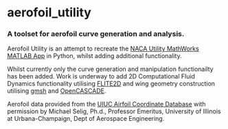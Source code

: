 # aerofoil_utility
### A toolset for aerofoil curve generation and analysis.

Aerofoil Utility is an attempt to recreate the [NACA Utility MathWorks MATLAB App](https://www.mathworks.com/matlabcentral/fileexchange/101864-naca-utility) in Python, whilst adding additional functionality.

Whilst currently only the curve generation and manipulation functionailty has been added. Work is underway to add 2D Computational Fluid Dynamics functionality utilising [FLITE2D](https://github.com/DrBenEvans/FLITE2D_MATLAB) and wing geometry construction utilising [gmsh](https://gmsh.info/) and [OpenCASCADE](https://www.opencascade.com/).

Aerofoil data provided from the [UIUC Airfoil Coordinate Database](https://m-selig.ae.illinois.edu/ads/coord_database.html) with permission by Michael Selig, Ph.d., Professor Emeritus, University of Illinois at Urbana-Champaign, Dept of Aerospace Engineering.
